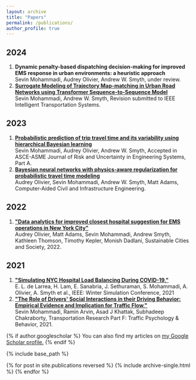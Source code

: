 ```yaml
---
layout: archive
title: "Papers"
permalink: /publications/
author_profile: true
---
```

2024
----
1. **Dynamic penalty-based dispatching decision-making for improved EMS response in urban environments: a heuristic approach**\
Sevin Mohammadi, Audrey Olivier, Andrew W. Smyth, under review.
2. [**Surrogate Modeling of Trajectory Map-matching in Urban Road Networks using Transformer Sequence-to-Sequence Model**](https://doi.org/10.48550/arXiv.2404.12460)\
Sevin Mohammadi, Andrew W. Smyth, Revision submitted to  IEEE Intelligent Transportation Systems.

2023
----
1. [**Probabilistic prediction of trip travel time and its variability using hierarchical Bayesian learning**](https://doi.org/10.1061/AJRUA6.RUENG-981)\
Sevin Mohammadi, Audrey Olivier, Andrew W. Smyth, Accepted in ASCE-ASME Journal of Risk and Uncertainty in Engineering Systems, Part A.
2. [**Bayesian neural networks with physics-aware regularization for probabilistic travel time modeling**](https://doi.org/10.1111/mice.13047)\
Audrey Olivier, Sevin Mohammadi, Andrew W. Smyth, Matt Adams, Computer‐Aided Civil and Infrastructure Engineering.


2022
----
1. [**"Data analytics for improved closest hospital suggestion for EMS operations in New York City"**](https://www.sciencedirect.com/science/article/pii/S2210670722004188)\
Audrey Olivier, Matt Adams, Sevin Mohammadi, Andrew Smyth, Kathleen Thomson, Timothy Kepler, Monish Dadlani, Sustainable Cities and Society, 2022.


2021
----
1. [**"Simulating NYC Hospital Load Balancing During COVID-19,"**](https://doi.org/10.1109/WSC52266.2021.9715419)\
   E. L. de Larrea, H. Lam, E. Sanabria, J. Sethuraman, S. Mohammadi, A. Olivier, A. Smyth et al., IEEE: Winter Simulation Conference, 2021
2. [**"The Role of Drivers' Social Interactions in their Driving Behavior: Empirical Evidence and Implication for Traffic Flow,"**](https://doi.org/10.1016/j.trf.2021.04.002)\
   Sevin Mohammadi, Ramin Arvin, Asad J Khattak, Subhadeep Chakraborty, Transportation Research Part F: Traffic Psychology \& Behavior, 2021.


{% if author.googlescholar %}
  You can also find my articles on <u><a href="{{author.googlescholar}}">my Google Scholar profile</a>.</u>
{% endif %}

{% include base_path %}

{% for post in site.publications reversed %}
  {% include archive-single.html %}
{% endfor %}
